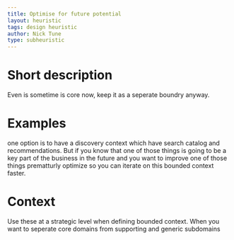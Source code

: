 ```yaml
---
title: Optimise for future potential
layout: heuristic
tags: design heuristic
author: Nick Tune
type: subheuristic
---
```


# Short description

Even is sometime is core now, keep it as a seperate boundry anyway.

# Examples

one option is to have a discovery context which have search catalog and recommendations. But if you know that one of those things is going to be a key part of the business in the future and you want to improve one of those things prematturly optimize so you can iterate on this bounded context faster.

# Context

Use these at a strategic level when defining bounded context. When you want to seperate core domains from supporting and generic subdomains
